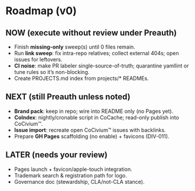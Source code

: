 <!-- status: stub; target: 150+ words -->
<!-- status: stub; target: 150+ words -->
<!-- status: stub; target: 150+ words -->
<!-- status: stub; target: 150+ words -->
<!-- status: stub; target: 150+ words -->
<!-- status: stub; target: 150+ words -->
<!-- status: stub; target: 150+ words -->
# Roadmap (v0)

## NOW (execute without review under Preauth)
- Finish **missing-only** sweep(s) until 0 files remain.
- Run **link sweep**: fix intra-repo relatives; collect external 404s; open issues for leftovers.
- **CI noise**: make PR labeler single-source-of-truth; quarantine yamllint or tune rules so it’s non-blocking.
- Create PROJECTS.md index from projects/* READMEs.

## NEXT (still Preauth unless noted)
- **Brand pack**: keep in repo; wire into README only (no Pages yet).  
- **CoIndex**: nightly/cronable script in CoCache; read-only publish into CoCivium™.  
- **Issue import**: recreate open CoCivium™ issues with backlinks.  
- Prepare **GH Pages** scaffolding (no enable) + favicons (DIV-011).

## LATER (needs your review)
- Pages launch + favicon/apple-touch integration.  
- Trademark search & registration path for logo.  
- Governance doc (stewardship, CLA/not-CLA stance).









